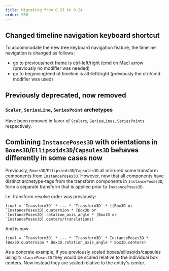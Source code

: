 ```yaml
---
title: Migrating from 0.23 to 0.24
order: 986
---
```

<!--   ^^^ this number must be _decremented_ when you copy/paste this file -->

## Changed timeline navigation keyboard shortcut

To accommodate the new tree keyboard navigation feature, the timeline navigation is changed as follows:

- go to previous/next frame is ctrl-left/right (cmd on Mac) arrow (previously no modifier was needed)
- go to beginning/end of timeline is alt-left/right (previously the ctrl/cmd modifier was used)

## Previously deprecated, now removed

### `Scalar`, `SeriesLine`, `SeriesPoint` archetypes

Have been removed in favor of `Scalars`, `SeriesLines`, `SeriesPoints` respectively.


## Combining `InstancePoses3D` with orientations in `Boxes3D`/`Ellipsoids3D`/`Capsules3D` behaves differently in some cases now

Previously, `Boxes3D`/`Ellipsoids3D`/`Capsules3D` all mirrored some transform components from `InstancePoses3D`.
However, now that all components have distinct archetype-tags from the transform components in `InstancePoses3D`, form a separate transform
that is applied prior to `InstancePoses3D`.

I.e. transform resolve order was previously:
```
final = `Transform3D` * ... * `Transform3D` * ([Box3D or `InstancePoses3D].quaternion * [Box3D or `InstancePoses3D].rotation_axis_angle * [Box3D or `InstancePoses3D].centers/translations)
```
And is now
```
final = `Transform3D` * ... * `Transform3D` * InstancePoses3D * (Box3D.quaternion * Box3D.rotation_axis_angle * Box3D.centers)
```

As a concrete example, if you previously scaled boxes/ellipsoids/capsules using `InstancePoses3D` they would be scaled relative to the individual box centers.
Now instead they are scaled relative to the entity's center.
